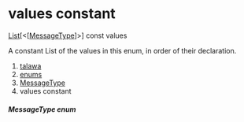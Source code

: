 
<div>

# values constant

</div>


[List](https://api.flutter.dev/flutter/dart-core/List-class.html)[\<[[MessageType](../../enums_enums/MessageType.html)]\>]
const values



A constant List of the values in this enum, in order of their
declaration.







1.  [talawa](../../index.html)
2.  [enums](../../enums_enums/)
3.  [MessageType](../../enums_enums/MessageType.html)
4.  values constant

##### MessageType enum








